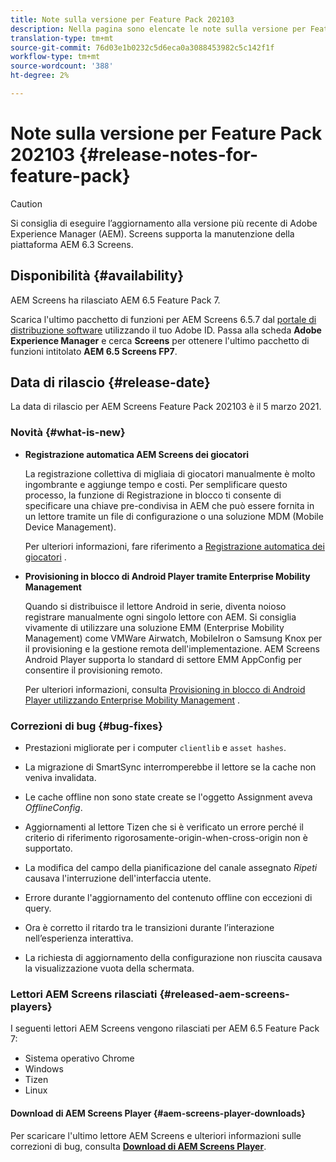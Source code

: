 ```yaml
---
title: Note sulla versione per Feature Pack 202103
description: Nella pagina sono elencate le note sulla versione per Feature Pack 202103.
translation-type: tm+mt
source-git-commit: 76d03e1b0232c5d6eca0a3088453982c5c142f1f
workflow-type: tm+mt
source-wordcount: '388'
ht-degree: 2%

---
```



# Note sulla versione per Feature Pack 202103 {#release-notes-for-feature-pack}

>[!CAUTION]
>Si consiglia di eseguire l’aggiornamento alla versione più recente di Adobe Experience Manager (AEM). Screens supporta la manutenzione della piattaforma AEM 6.3 Screens.

## Disponibilità {#availability}

AEM Screens ha rilasciato AEM 6.5 Feature Pack 7.

Scarica l&#39;ultimo pacchetto di funzioni per AEM Screens 6.5.7 dal [portale di distribuzione software](https://experience.adobe.com/#/downloads/content/software-distribution/en/aem.html) utilizzando il tuo Adobe ID. Passa alla scheda **Adobe Experience Manager** e cerca **Screens** per ottenere l&#39;ultimo pacchetto di funzioni intitolato **AEM 6.5 Screens FP7**.

## Data di rilascio {#release-date}

La data di rilascio per AEM Screens Feature Pack 202103 è il 5 marzo 2021.

### Novità {#what-is-new}

* **Registrazione automatica AEM Screens dei giocatori**

   La registrazione collettiva di migliaia di giocatori manualmente è molto ingombrante e aggiunge tempo e costi. Per semplificare questo processo, la funzione di Registrazione in blocco ti consente di specificare una chiave pre-condivisa in AEM che può essere fornita in un lettore tramite un file di configurazione o una soluzione MDM (Mobile Device Management).

   Per ulteriori informazioni, fare riferimento a [Registrazione automatica dei giocatori](/help/user-guide/auto-registration-players.md) .


* **Provisioning in blocco di Android Player tramite Enterprise Mobility Management**

   Quando si distribuisce il lettore Android in serie, diventa noioso registrare manualmente ogni singolo lettore con AEM. Si consiglia vivamente di utilizzare una soluzione EMM (Enterprise Mobility Management) come VMWare Airwatch, MobileIron o Samsung Knox per il provisioning e la gestione remota dell&#39;implementazione. AEM Screens Android Player supporta lo standard di settore EMM AppConfig per consentire il provisioning remoto.

   Per ulteriori informazioni, consulta [Provisioning in blocco di Android Player utilizzando Enterprise Mobility Management](/help/user-guide/using-emm-bulkprovision-android-player.md) .


### Correzioni di bug {#bug-fixes}

* Prestazioni migliorate per i computer `clientlib` e `asset hashes`.

* La migrazione di SmartSync interromperebbe il lettore se la cache non veniva invalidata.

* Le cache offline non sono state create se l&#39;oggetto Assignment aveva *OfflineConfig*.

* Aggiornamenti al lettore Tizen che si è verificato un errore perché il criterio di riferimento rigorosamente-origin-when-cross-origin non è supportato.

* La modifica del campo della pianificazione del canale assegnato *Ripeti* causava l&#39;interruzione dell&#39;interfaccia utente.

* Errore durante l&#39;aggiornamento del contenuto offline con eccezioni di query.

* Ora è corretto il ritardo tra le transizioni durante l’interazione nell’esperienza interattiva.

* La richiesta di aggiornamento della configurazione non riuscita causava la visualizzazione vuota della schermata.

### Lettori AEM Screens rilasciati {#released-aem-screens-players}

I seguenti lettori AEM Screens vengono rilasciati per AEM 6.5 Feature Pack 7:

* Sistema operativo Chrome
* Windows
* Tizen
* Linux

#### Download di AEM Screens Player {#aem-screens-player-downloads}

Per scaricare l&#39;ultimo lettore AEM Screens e ulteriori informazioni sulle correzioni di bug, consulta **[Download di AEM Screens Player](https://download.macromedia.com/screens/index.html)**.
